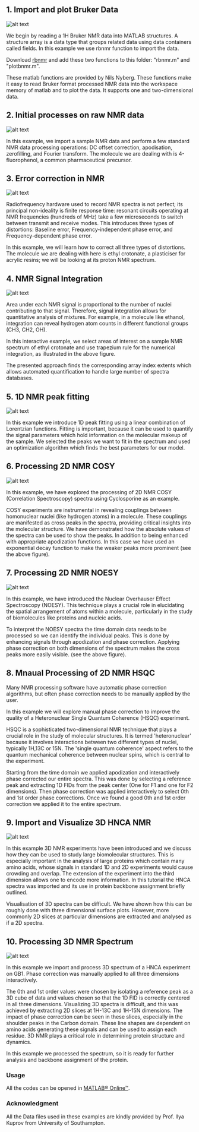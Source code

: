 ## 1. Import and plot Bruker Data

![alt text](Fig1_Import_Bruker_Data.jpg)

We begin by reading a 1H Bruker NMR data into MATLAB structures. A structure array is a data type that groups related data using data containers called fields. In this example we use rbnmr function to import the data. 

Download [rbnmr](https://www.mathworks.com/matlabcentral/fileexchange/40332-rbnmr) and add these two functions to this folder: "rbnmr.m" and "plotbnmr.m". 

These matlab functions are provided by Nils Nyberg. These functions make it easy to read Bruker format processed NMR data into the workspace memory of matlab and to plot the data. It supports one and two-dimensional data.


## 2. Initial processes on raw NMR data  

![alt text](Fig2_Initial_Processes_Raw_NMR_Data.jpg)

In this example, we import a sample NMR data and perform a few standard NMR data processing operations: DC offset correction, apodisation, zerofilling, and Fourier transform. The molecule we are dealing with is 4-fluorophenol, a common pharmaceutical precursor. 


## 3. Error correction in NMR  

![alt text](Fig3_Error_Correction_NMR.jpg)

Radiofrequency hardware used to record NMR spectra is not perfect; its principal non-ideality is finite response time: resonant circuits operating at NMR frequencies (hundreds of MHz) take a few microseconds to switch between transmit and receive modes. This introduces three types of distortions: Baseline error, Frequency-independent phase error, and Frequency-dependent phase error. 

In this example, we will learn how to correct all three types of distortions. The molecule we are dealing with here is ethyl crotonate, a plasticiser for acrylic resins; we will be looking at its proton NMR spectrum.


## 4. NMR Signal Integration   

![alt text](Fig4_NMR_Signal_Integration.jpg)

Area under each NMR signal is proportional to the number of nuclei contributing to that signal. Therefore, signal integration allows for quantitative analysis of mixtures. For example, in a molecule like ethanol, integration can reveal hydrogen atom counts in different functional groups (CH3, CH2, OH). 

In this interactive example, we select areas of interest on a sample NMR spectrum of ethyl crotonate and use trapezium rule for the numerical integration, as illustrated in the above figure. 

The presented approach finds the corresponding array index extents which allows automated quantification to handle large number of spectra databases.


## 5. 1D NMR peak fitting   

![alt text](Fig5_Peak_Fitting_1D_NMR.jpg)

In this example we introduce 1D peak fitting using a linear combination of Lorentzian functions. Fitting is important, because it can be used to quantify the signal parameters which hold information on the molecular makeup of the sample. We selected the peaks we want to fit in the spectrum and used an optimization algorithm which finds the best parameters for our model.


## 6. Processing 2D NMR COSY   

![alt text](Fig6_2D_NMR_COSY.jpg)

In this example, we have explored the processing of 2D NMR COSY (Correlation Spectroscopy) spectra using Cyclosporine as an example. 

COSY experiments are instrumental in revealing couplings between homonuclear nuclei (like hydrogen atoms) in a molecule. These couplings are manifested as cross peaks in the spectra, providing critical insights into the molecular structure. We have demonstrated how the absolute values of the spectra can be used to show the peaks. In addition to being enhanced with appropriate apodization functions. In this case we have used an exponential decay function to make the weaker peaks more prominent (see the above figure).  

## 7. Processing 2D NMR NOESY   

![alt text](Fig7_2D_NMR_NOESY.jpg)

In this example, we have introduced the Nuclear Overhauser Effect Spectroscopy (NOESY). This technique plays a crucial role in elucidating the spatial arrangement of atoms within a molecule, particularly in the study of biomolecules like proteins and nucleic acids.

To interpret the NOESY spectra the time domain data needs to be processed so we can identify the individual peaks. This is done by enhancing signals through apodization and phase correction. Applying phase correction on both dimensions of the spectrum makes the cross peaks more easily visible. (see the above figure).


## 8. Mnaual Processing of 2D NMR HSQC   


Many NMR processing software have automatic phase correction algorithms, but often phase correction needs to be manually applied by the user. 

In this example we will explore manual phase correction to improve the quality of a Heteronuclear Single Quantum Coherence (HSQC) experiment. 

HSQC is a sophisticated two-dimensional NMR technique that plays a crucial role in the study of molecular structures. It is termed 'heteronuclear' because it involves interactions between two different types of nuclei, typically 1H,13C or 15N. The 'single quantum coherence' aspect refers to the quantum mechanical coherence between nuclear spins, which is central to the experiment.  

Starting from the time domain we applied apodization and interactively phase corrected our entire spectra. This was done by selecting a reference peak and extracting 1D FIDs from the peak center (One for F1 and one for F2 dimensions). Then phase correction was applied interactively to select 0th and 1st order phase corrections. Once we found a good 0th and 1st order correction we applied it to the entire spectrum. 


## 9. Import and Visualize 3D HNCA NMR   

![alt text](Fig9_Visualize_3D_NMR.jpg)

In this example 3D NMR experiments have been introduced and we discuss how they can be used to study large biomolecular structures. This is especially important in the analysis of large proteins which contain many amino acids, whose signals in standard 1D and 2D experiments would cause crowding and overlap. The extension of the experiment into the third dimension allows one to encode more information. In this tutorial the HNCA spectra was imported and its use in  protein backbone assignment briefly outlined.
 
Visualisation of 3D spectra can be difficult. We have shown how this can be roughly done with three dimensional surface plots. However, more commonly 2D slices at particular dimensions are extracted and analysed as if a 2D spectra. 

## 10. Processing 3D NMR Spectrum   

![alt text](Fig10_Processing_3D_NMR.jpg)


In this example we import and process 3D spectrum of a HNCA experiment on GB1. Phase correction was manually applied to all three dimensions interactively. 

The 0th and 1st order values were chosen by isolating a reference peak as a 3D cube of data and values chosen so that the 1D FID is correctly centered in all three dimensions. Visualizing 3D spectra is difficult, and this was achieved by extracting 2D slices at 1H-13C and 1H-15N dimensions. The impact of phase correction can be seen in these slices, especially in the shoulder peaks in the Carbon domain. These line shapes are dependent on amino acids generating these signals and can be used to assign each residue. 3D NMR plays a critical role in determining protein structure and dynamics.

In this example we processed the spectrum, so it is ready for further analysis and backbone assignment of the protein.


### Usage

All the codes can be opened in [MATLAB® Online™](https://matlab.mathworks.com/).


### Acknowledgment

All the Data files used in these examples are kindly provided by Prof. Ilya Kuprov from University of Southampton.

